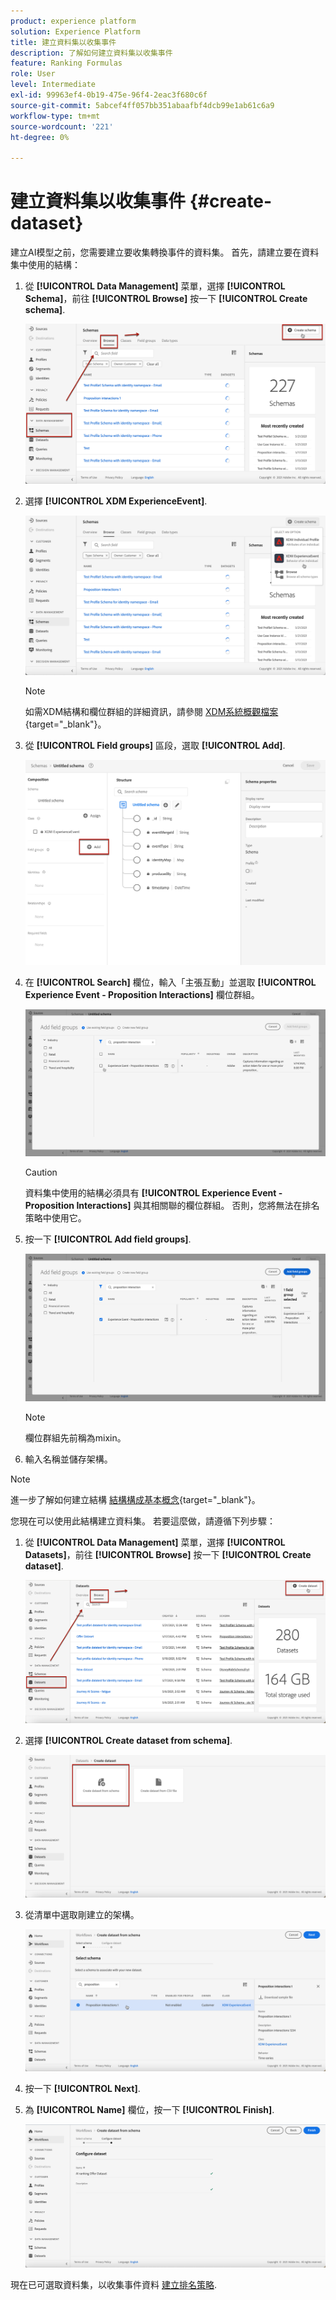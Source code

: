 ```yaml
---
product: experience platform
solution: Experience Platform
title: 建立資料集以收集事件
description: 了解如何建立資料集以收集事件
feature: Ranking Formulas
role: User
level: Intermediate
exl-id: 99963ef4-0b19-475e-96f4-2eac3f680c6f
source-git-commit: 5abcef4ff057bb351abaafbf4dcb99e1ab61c6a9
workflow-type: tm+mt
source-wordcount: '221'
ht-degree: 0%

---
```


# 建立資料集以收集事件 {#create-dataset}

建立AI模型之前，您需要建立要收集轉換事件的資料集。 首先，請建立要在資料集中使用的結構：

1. 從 **[!UICONTROL Data Management]** 菜單，選擇 **[!UICONTROL Schema]**，前往 **[!UICONTROL Browse]** 按一下 **[!UICONTROL Create schema]**.

   ![](../assets/ai-ranking-create-schema.png)

1. 選擇 **[!UICONTROL XDM ExperienceEvent]**.

   ![](../assets/ai-ranking-xdm-event.png)

   >[!NOTE]
   >
   >如需XDM結構和欄位群組的詳細資訊，請參閱 [XDM系統概觀檔案](https://experienceleague.adobe.com/docs/experience-platform/xdm/home.html?lang=en){target=&quot;_blank&quot;}。

1. 從 **[!UICONTROL Field groups]** 區段，選取 **[!UICONTROL Add]**.

   ![](../assets/ai-ranking-fields-groups.png)

1. 在 **[!UICONTROL Search]** 欄位，輸入「主張互動」並選取 **[!UICONTROL Experience Event - Proposition Interactions]** 欄位群組。

   ![](../assets/ai-ranking-proposition-interactions.png)

   >[!CAUTION]
   >
   >資料集中使用的結構必須具有 **[!UICONTROL Experience Event - Proposition Interactions]** 與其相關聯的欄位群組。 否則，您將無法在排名策略中使用它。

1. 按一下 **[!UICONTROL Add field groups]**.

   ![](../assets/ai-ranking-add-field-group.png)

   >[!NOTE]
   >欄位群組先前稱為mixin。

1. 輸入名稱並儲存架構。

>[!NOTE]
>
>進一步了解如何建立結構 [結構構成基本概念](https://experienceleague.adobe.com/docs/experience-platform/xdm/schema/composition.html?lang=en#understanding-schemas){target=&quot;_blank&quot;}。

您現在可以使用此結構建立資料集。 若要這麼做，請遵循下列步驟：

1. 從 **[!UICONTROL Data Management]** 菜單，選擇 **[!UICONTROL Datasets]**，前往 **[!UICONTROL Browse]** 按一下 **[!UICONTROL Create dataset]**.

   ![](../assets/ai-ranking-create-dataset.png)

1. 選擇 **[!UICONTROL Create dataset from schema]**.

   ![](../assets/ai-ranking-create-dataset-from-schema.png)

1. 從清單中選取剛建立的架構。

   ![](../assets/ai-ranking-dataset-select-schema.png)

1. 按一下 **[!UICONTROL Next]**.

1. 為 **[!UICONTROL Name]** 欄位，按一下 **[!UICONTROL Finish]**.

   ![](../assets/ai-ranking-dataset-name.png)

現在已可選取資料集，以收集事件資料 [建立排名策略](#create-ranking-strategy).
